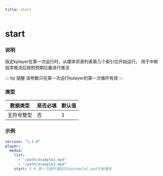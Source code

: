 ```yaml
---
title: start
---
```


start
===

### 说明
指定kplayer在第一次运行时，从媒体资源列表第几个索引位开始运行。
用于中断程序推流后按照预期位置进行推流

::: tip 提醒
该参数只在第一次运行kplayer的第一次循环有效
:::

### 类型
| 数据类型 | 是否必填 | 默认值 |
|---|---|---|
| 无符号整型 | 否 | 1 |

### 示例
```yaml {7}
version: "1.1.0"
player:
  media:
    list:
      - "/path/example1.mp4"
      - "/path/example2.mp4"
    start: 2 # 第一次循环播放将从example2.mp4开始播放
```
